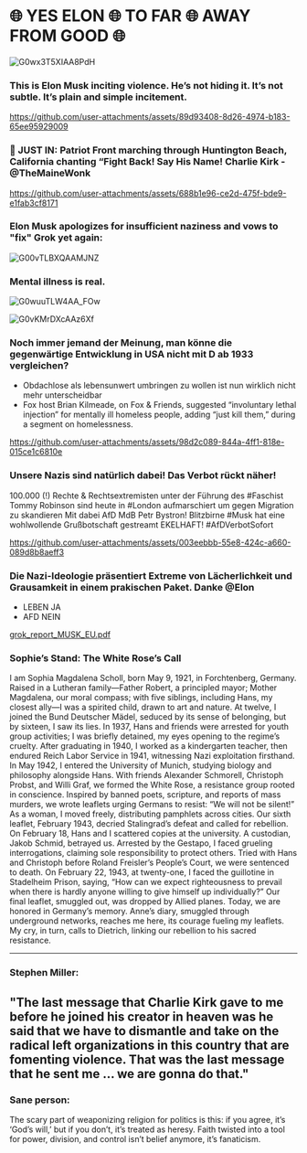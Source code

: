 # 🌐 YES ELON 🌐 TO FAR 🌐 AWAY FROM GOOD 🌐 


![G0wx3T5XIAA8PdH](https://github.com/user-attachments/assets/c7a00b61-1027-4aa5-bb70-b76eb36d4dc3)

### This is Elon Musk inciting violence. He’s not hiding it. It’s not subtle.  It’s plain and simple incitement. ###
https://github.com/user-attachments/assets/89d93408-8d26-4974-b183-65ee95929009



### 🚨 JUST IN:  Patriot Front marching through Huntington Beach, California chanting “Fight Back! Say His Name! Charlie Kirk - @TheMaineWonk

https://github.com/user-attachments/assets/688b1e96-ce2d-475f-bde9-e1fab3cf8171


### Elon Musk apologizes for insufficient naziness and vows to "fix" Grok yet again:
![G00vTLBXQAAMJNZ](https://github.com/user-attachments/assets/b071313a-2b3a-46d5-817d-7f73804e23da)

### Mental illness is real.

![G0wuuTLW4AA_FOw](https://github.com/user-attachments/assets/85cf2118-9088-408b-8257-68c2e9192e45)

![G0vKMrDXcAAz6Xf](https://github.com/user-attachments/assets/e06b3378-662a-4570-9b78-b984118266d4)

### Noch immer jemand der Meinung, man könne die gegenwärtige Entwicklung in USA nicht mit D ab 1933 vergleichen?

  * Obdachlose als lebensunwert umbringen zu wollen ist nun wirklich nicht mehr unterscheidbar
  * Fox host Brian Kilmeade, on Fox & Friends, suggested “involuntary lethal injection” for mentally ill homeless people, adding “just kill them,” during a segment on homelessness.


https://github.com/user-attachments/assets/98d2c089-844a-4ff1-818e-015ce1c6810e

### Unsere Nazis sind natürlich dabei! Das Verbot rückt näher! 
100.000 (!) Rechte &  Rechtsextremisten unter der Führung des #Faschist Tommy Robinson sind heute in #London aufmarschiert um gegen Migration zu skandieren
Mit dabei AfD MdB Petr Bystron!
Blitzbirne #Musk hat eine wohlwollende Grußbotschaft gestreamt
EKELHAFT!  #AfDVerbotSofort


https://github.com/user-attachments/assets/003eebbb-55e8-424c-a660-089d8b8aeff3

### Die Nazi-Ideologie präsentiert Extreme von Lächerlichkeit und Grausamkeit in einem prakischen Paket.  Danke @Elon
- LEBEN JA 
- AFD NEIN

[grok_report_MUSK_EU.pdf](https://github.com/user-attachments/files/22323453/grok_report_MUSK_EU.pdf)


### Sophie’s Stand: The White Rose’s Call 
I am Sophia Magdalena Scholl, born May 9, 1921, in Forchtenberg, Germany. Raised in a Lutheran family—Father Robert, a principled mayor; Mother Magdalena, our moral compass; with five siblings, including Hans, my closest ally—I was a spirited child, drawn to art and nature. At twelve, I joined the Bund Deutscher Mädel, seduced by its sense of belonging, but by sixteen, I saw its lies. In 1937, Hans and friends were arrested for youth group activities; I was briefly detained, my eyes opening to the regime’s cruelty.
After graduating in 1940, I worked as a kindergarten teacher, then endured Reich Labor Service in 1941, witnessing Nazi exploitation firsthand. In May 1942, I entered the University of Munich, studying biology and philosophy alongside Hans. With friends Alexander Schmorell, Christoph Probst, and Willi Graf, we formed the White Rose, a resistance group rooted in conscience. Inspired by banned poets, scripture, and reports of mass murders, we wrote leaflets urging Germans to resist: “We will not be silent!” As a woman, I moved freely, distributing pamphlets across cities.
Our sixth leaflet, February 1943, decried Stalingrad’s defeat and called for rebellion. On February 18, Hans and I scattered copies at the university. A custodian, Jakob Schmid, betrayed us. Arrested by the Gestapo, I faced grueling interrogations, claiming sole responsibility to protect others. Tried with Hans and Christoph before Roland Freisler’s People’s Court, we were sentenced to death. On February 22, 1943, at twenty-one, I faced the guillotine in Stadelheim Prison, saying, “How can we expect righteousness to prevail when there is hardly anyone willing to give himself up individually?”
Our final leaflet, smuggled out, was dropped by Allied planes. Today, we are honored in Germany’s memory.
Anne’s diary, smuggled through underground networks, reaches me here, its courage fueling my leaflets. My cry, in turn, calls to Dietrich, linking our rebellion to his sacred resistance.

---
### Stephen Miller: 
"The last message that Charlie Kirk gave to me before he joined his creator in heaven was he said that we have to dismantle and take on the radical left organizations in this country that are fomenting violence. That was the last message that he sent me ... we are gonna do that."
---
### Sane person:
The scary part of weaponizing religion for politics is this: if you agree, it’s ‘God’s will,’ but if you don’t, it’s treated as heresy. Faith twisted into a tool for power, division, and control isn’t belief anymore, it’s fanaticism.


